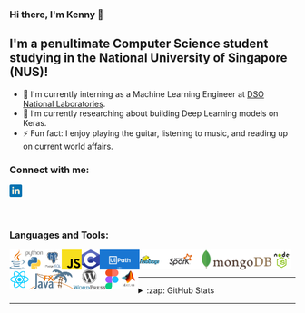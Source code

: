 ### Hi there, I'm Kenny 👋

## I'm a penultimate Computer Science student studying in the National University of Singapore (NUS)!

- 🔭 I'm currently interning as a Machine Learning Engineer at [DSO National Laboratories][dso].
- 🌱 I’m currently researching about building Deep Learning models on Keras.
- ⚡ Fun fact: I enjoy playing the guitar, listening to music, and reading up on current world affairs.

### Connect with me:

[<img alt="kswk | LinkedIn" src="images/linkedin.png" width="22px" />][linkedin]

<br />

### Languages and Tools:

[<img align="left" alt="Java" height="35" width="auto" src="images/java.png" />][java]
[<img align="left" alt="Python" height="35" width="auto" src="images/python.png" />][python]
[<img align="left" alt="PostgreSQL" height="35" width="auto" src="images/postgresql.png" />][postgresql]
[<img align="left" alt="JavaScript" height="35" width="auto" src="images/javascript.png" />][javascript]
[<img align="left" alt="C" height="35" width="auto" src="images/c.png" />][c]
[<img align="left" alt="UiPath" height="35" width="auto" src="images/uipath.png" />][uipath]
[<img align="left" alt="Hadoop" height="35" width="auto" src="images/hadoop.png" />][hadoop]
[<img align="left" alt="Spark" height="35" width="auto" src="images/spark.png" />][spark]
[<img align="left" alt="MongoDB" height="35" width="auto" src="images/mongodb.png" />][mongodb]
[<img align="left" alt="Nodejs" height="35" width="auto" src="images/nodejs.png" />][nodejs]
[<img align="left" alt="React" height="35" width="auto" src="images/react.png" />][react]
[<img align="left" alt="JavaFX" height="35" width="auto" src="images/javafx.png" />][javafx]
[<img align="left" alt="WordPress" height="35" width="auto" src="images/wordpress.png" />][wordpress]
[<img align="left" alt="Figma" height="35" width="auto" src="images/figma.png" />][figma]
[<img align="left" alt="MATLAB" height="35" width="auto" src="images/matlab.png" />][matlab]

<br />
<br />

---

<details>
<summary>:zap: GitHub Stats</summary>
  <img alt="Kenny's Github Stats" src="https://github-readme-stats.vercel.app/api?username=kswk&show_icons=true&theme=algolia" />
</details>
  
---

[dso]: https://www.dso.org.sg/
[linkedin]: https://www.linkedin.com/in/kenny-seet/
[java]: https://www.oracle.com/java/
[python]: https://www.python.org/
[postgresql]: https://www.postgresql.org/
[javascript]: https://www.javascript.com/
[c]: https://www.iso.org/standard/74528.html/
[uipath]: https://www.uipath.com/
[Hadoop]: https://hadoop.apache.org/
[Spark]: https://spark.apache.org/
[MongoDB]: https://www.mongodb.com/
[nodejs]: https://nodejs.org/en/
[react]: https://reactjs.org/
[javafx]: https://openjfx.io/
[wordpress]: https://wordpress.com/
[figma]: https://figma.com/
[matlab]: https://www.mathworks.com/products/matlab.html/
